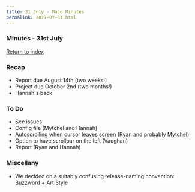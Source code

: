 ```yaml
---
title: 31 July - Mace Minutes
permalink: 2017-07-31.html
---
```


### Minutes - 31st July

[Return to index](../index.md)

### Recap
* Report due August 14th (two weeks!)
* Project due October 2nd (two months!)
* Hannah's back

### To Do
* See issues
* Config file (Mytchel and Hannah)
* Autoscrolling when cursor leaves screen (Ryan and probably Mytchel)
* Option to have scrollbar on the left (Vaughan)
* Report (Ryan and Hannah)

### Miscellany
* We decided on a suitably confusing release-naming convention: Buzzword + Art Style
